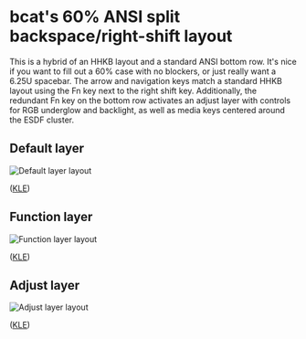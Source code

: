 # bcat's 60% ANSI split backspace/right-shift layout

This is a hybrid of an HHKB layout and a standard ANSI bottom row. It's nice if
you want to fill out a 60% case with no blockers, or just really want a 6.25U
spacebar. The arrow and navigation keys match a standard HHKB layout using the
Fn key next to the right shift key. Additionally, the redundant Fn key on the
bottom row activates an adjust layer with controls for RGB underglow and
backlight, as well as media keys centered around the ESDF cluster.

## Default layer

![Default layer layout](https://i.imgur.com/HM0115k.png)

([KLE](http://www.keyboard-layout-editor.com/#/gists/327b41b5a933b3d44bf60ca9822e85dc))

## Function layer

![Function layer layout](https://i.imgur.com/3swWxPn.png)

([KLE](http://www.keyboard-layout-editor.com/#/gists/c7a55e75285d474b6301140eaf53f915))

## Adjust layer

![Adjust layer layout](https://i.imgur.com/lQfcnQV.png)

([KLE](http://www.keyboard-layout-editor.com/#/gists/6e1068e4f91bbacccaf5ac0acbeec79c))
